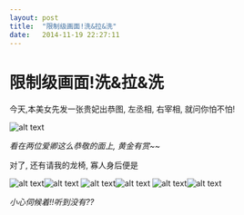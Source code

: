 ```yaml
---
layout: post
title:  "限制级画面!洗&拉&洗"
date:   2014-11-19 22:27:11
---
```

限制级画面!洗&拉&洗
=======

今天,本美女先发一张贵妃出恭图, 左丞相, 右宰相, 就问你怕不怕!

![alt text][1]

*看在两位爱卿这么恭敬的面上, 黄金有赏~~*

对了, 还有请我的龙椅, 寡人身后便是

![alt text][2]![alt text][3]
![alt text][4]![alt text][5]
![alt text][6]![alt text][7]

*小心伺候着!!听到没有??*


  [1]: https://6d6f-moxigan-1259722256.tcb.qcloud.la/xy/6fd45a37.jpg
  [2]: https://6d6f-moxigan-1259722256.tcb.qcloud.la/xy/b583d9ab.jpg
  [3]: https://6d6f-moxigan-1259722256.tcb.qcloud.la/xy/a004ae5b.jpg
  [4]: https://6d6f-moxigan-1259722256.tcb.qcloud.la/xy/e2d0bf1d.jpg
  [5]: https://6d6f-moxigan-1259722256.tcb.qcloud.la/xy/54574788.jpg
  [6]: https://6d6f-moxigan-1259722256.tcb.qcloud.la/xy/a72771d5.jpg
  [7]: https://6d6f-moxigan-1259722256.tcb.qcloud.la/xy/fbfd585b.jpg